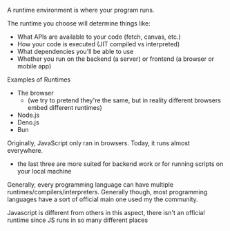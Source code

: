 A runtime environment is where your program runs.

The runtime you choose will determine things like:
- What APIs are available to your code (fetch, canvas, etc.)
- How your code is executed (JIT compiled vs interpreted)
- What dependencies you'll be able to use
- Whether you run on the backend (a server) or frontend (a browser or mobile app)

Examples of Runtimes
- The browser 
    - (we try to pretend they're the same, but in reality different browsers embed different runtimes)
- Node.js
- Deno.js
- Bun

Originally, JavaScript only ran in browsers. Today, it runs almost everywhere.
- the last three are more suited for backend work or for running scripts on your local machine



Generally, every programming language can have multiple runtimes/compilers/interpreters. Generally though, most programming languages have a sort of official main one used my the community. 

Javascript is different from others in this aspect, there isn't an official runtime since JS runs in so many different places   